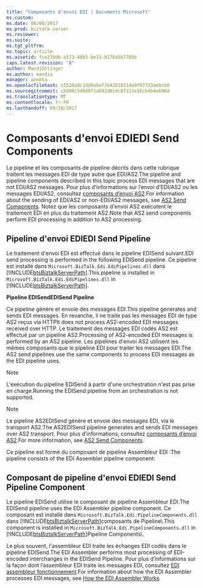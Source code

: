 ```yaml
---
title: "Composants d’envoi EDI | Documents Microsoft"
ms.custom: 
ms.date: 06/08/2017
ms.prod: biztalk-server
ms.reviewer: 
ms.suite: 
ms.tgt_pltfrm: 
ms.topic: article
ms.assetid: fce270db-a573-48b3-be15-0178a5b7785b
caps.latest.revision: "8"
author: MandiOhlinger
ms.author: mandia
manager: anneta
ms.openlocfilehash: c5520a0c1dd0a6ef7e42818314a9f87733aebcb8
ms.sourcegitcommit: cb908c540d8f1a692d01dc8f313e16cb4b4e696d
ms.translationtype: MT
ms.contentlocale: fr-FR
ms.lasthandoff: 09/20/2017
---
```

# <a name="edi-send-components"></a><span data-ttu-id="ba5f4-102">Composants d'envoi EDI</span><span class="sxs-lookup"><span data-stu-id="ba5f4-102">EDI Send Components</span></span>
<span data-ttu-id="ba5f4-103">Le pipeline et les composants de pipeline décrits dans cette rubrique traitent les messages EDI de type autre que EDI/AS2.</span><span class="sxs-lookup"><span data-stu-id="ba5f4-103">The pipeline and pipeline components described in this topic process EDI messages that are not EDI/AS2 messages.</span></span> <span data-ttu-id="ba5f4-104">Pour plus d’informations sur l’envoi d’EDI/AS2 ou les messages EDI/AS2, consultez [composants d’envoi AS2](../core/as2-send-components.md).</span><span class="sxs-lookup"><span data-stu-id="ba5f4-104">For information about the sending of EDI/AS2 or non-EDI/AS2 messages, see [AS2 Send Components](../core/as2-send-components.md).</span></span> <span data-ttu-id="ba5f4-105">Notez que les composants d'envoi AS2 exécutent le traitement EDI en plus du traitement AS2.</span><span class="sxs-lookup"><span data-stu-id="ba5f4-105">Note that AS2 send components perform EDI processing in addition to AS2 processing.</span></span>  
  
## <a name="edi-send-pipeline"></a><span data-ttu-id="ba5f4-106">Pipeline d'envoi EDI</span><span class="sxs-lookup"><span data-stu-id="ba5f4-106">EDI Send Pipeline</span></span>  
 <span data-ttu-id="ba5f4-107">Le traitement d'envoi EDI est effectué dans le pipeline EDISend suivant.</span><span class="sxs-lookup"><span data-stu-id="ba5f4-107">EDI send processing is performed in the following EDISend pipeline.</span></span> <span data-ttu-id="ba5f4-108">Ce pipeline est installé dans `Microsoft.BizTalk.Edi.EdiPipelines.dll` dans [!INCLUDE[btsBiztalkServerPath](../includes/btsbiztalkserverpath-md.md)].</span><span class="sxs-lookup"><span data-stu-id="ba5f4-108">This pipeline is installed in `Microsoft.BizTalk.Edi.EdiPipelines.dll` in [!INCLUDE[btsBiztalkServerPath](../includes/btsbiztalkserverpath-md.md)].</span></span>  
  
 <span data-ttu-id="ba5f4-109">**Pipeline EDISend**</span><span class="sxs-lookup"><span data-stu-id="ba5f4-109">**EDISend Pipeline**</span></span>  
  
 <span data-ttu-id="ba5f4-110">Ce pipeline génère et envoie des messages EDI.</span><span class="sxs-lookup"><span data-stu-id="ba5f4-110">This pipeline generates and sends EDI messages.</span></span> <span data-ttu-id="ba5f4-111">En revanche, il ne traite pas les messages EDI de type AS2 reçus via HTTP</span><span class="sxs-lookup"><span data-stu-id="ba5f4-111">It does not process AS2-encoded EDI messages received over HTTP.</span></span> <span data-ttu-id="ba5f4-112">Le traitement des messages EDI codés AS2 est effectué par un pipeline AS2.</span><span class="sxs-lookup"><span data-stu-id="ba5f4-112">Processing of AS2-encoded EDI messages is performed by an AS2 pipeline.</span></span> <span data-ttu-id="ba5f4-113">Les pipelines d'envoi AS2 utilisent les mêmes composants que le pipeline EDI pour traiter les messages EDI.</span><span class="sxs-lookup"><span data-stu-id="ba5f4-113">The AS2 send pipelines use the same components to process EDI messages as the EDI pipeline uses.</span></span>  
  
> [!NOTE]
>  <span data-ttu-id="ba5f4-114">L'exécution du pipeline EDISend à partir d'une orchestration n'est pas prise en charge.</span><span class="sxs-lookup"><span data-stu-id="ba5f4-114">Running the EDISend pipeline from an orchestration is not supported.</span></span>  
  
> [!NOTE]
>  <span data-ttu-id="ba5f4-115">Le pipeline AS2EDISend génère et envoie des messages EDI, via le transport AS2.</span><span class="sxs-lookup"><span data-stu-id="ba5f4-115">The AS2EDISend pipeline generates and sends EDI messages over AS2 transport.</span></span> <span data-ttu-id="ba5f4-116">Pour plus d’informations, consultez [composants d’envoi AS2](../core/as2-send-components.md).</span><span class="sxs-lookup"><span data-stu-id="ba5f4-116">For more information, see [AS2 Send Components](../core/as2-send-components.md).</span></span>  
  
 <span data-ttu-id="ba5f4-117">Ce pipeline est formé du composant de pipeline Assembleur EDI :</span><span class="sxs-lookup"><span data-stu-id="ba5f4-117">The pipeline consists of the EDI Assembler pipeline component:</span></span>  
  
## <a name="edi-send-pipeline-component"></a><span data-ttu-id="ba5f4-118">Composant de pipeline d'envoi EDI</span><span class="sxs-lookup"><span data-stu-id="ba5f4-118">EDI Send Pipeline Component</span></span>  
 <span data-ttu-id="ba5f4-119">Le pipeline EDISend utilise le composant de pipeline Assembleur EDI.</span><span class="sxs-lookup"><span data-stu-id="ba5f4-119">The EDISend pipeline uses the EDI Assembler pipeline component.</span></span> <span data-ttu-id="ba5f4-120">Ce composant est installé dans `Microsoft.BizTalk.Edi.PipelineComponents.dll` dans [!INCLUDE[btsBiztalkServerPath](../includes/btsbiztalkserverpath-md.md)]composants de Pipeline\\.</span><span class="sxs-lookup"><span data-stu-id="ba5f4-120">This component is installed in `Microsoft.BizTalk.Edi.PipelineComponents.dll` in [!INCLUDE[btsBiztalkServerPath](../includes/btsbiztalkserverpath-md.md)]Pipeline Components\\.</span></span>  
  
 <span data-ttu-id="ba5f4-121">Le plus souvent, l'assembleur EDI traite les échanges EDI codés dans le pipeline EDISend.</span><span class="sxs-lookup"><span data-stu-id="ba5f4-121">The EDI Assembler performs most processing of EDI-encoded interchanges in the EDISend Pipeline.</span></span> <span data-ttu-id="ba5f4-122">Pour plus d’informations sur la façon dont l’assembleur EDI traite les messages EDI, consultez [EDI assembleur fonctionnement](../core/how-the-edi-assembler-works.md).</span><span class="sxs-lookup"><span data-stu-id="ba5f4-122">For information about how the EDI Assembler processes EDI messages, see [How the EDI Assembler Works](../core/how-the-edi-assembler-works.md).</span></span>